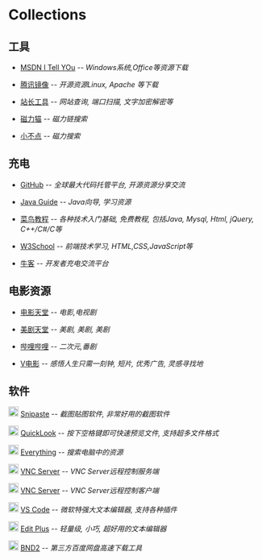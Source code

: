 # Collections

## __工具__

- [MSDN I Tell YOu](http://msdn.itellyou.cn/) -- _Windows系统,Office等资源下载_

- [腾讯镜像](https://mirrors.cloud.tencent.com) -- _开源资源Linux, Apache 等下载_

- [站长工具](http://tool.chinaz.com) -- _网站查询, 端口扫描, 文字加密解密等_

- [磁力猫](https://www.cilimao.email/) -- _磁力链搜索_

- [小不点](https://www.xiaobd.net/) -- _磁力搜索_

## __充电__

- [GitHub](https://github.com)  -- _全球最大代码托管平台, 开源资源分享交流_

- [Java Guide](https://github.com/Snailclimb/JavaGuide) -- _Java向导, 学习资源_

- [菜鸟教程](https://www.runoob.com/) -- _各种技术入门基础, 免费教程, 包括Java, Mysql, Html, jQuery, C++/C#/C等_

- [W3School](http://www.w3school.com.cn) -- _前端技术学习, HTML,CSS,JavaScript等_

- [牛客](https://www.nowcoder.com/) -- _开发者充电交流平台_

## __电影资源__

- [电影天堂](https://www.dy2018.com/) -- _电影,电视剧_

- [美剧天堂](https://www.meijutt.com/) -- _美剧, 美剧, 美剧_

- [哔哩哔哩](https://www.bilibili.com/) -- _二次元,番剧_

- [V电影](https://www.vmovier.com/) -- _感悟人生只需一刻钟, 短片, 优秀广告, 灵感寻找地_

## __软件__

<img width="20px" src='https://www.snipaste.com/img/logo.svg' > [Snipaste](https://www.snipaste.com/) -- _截图贴图软件, 非常好用的截图软件_

<img width="20px" src="https://windows-cdn.softpedia.com/screenshots/ico/QuickLook-xupefei.png" > [QuickLook](https://pooi.moe/QuickLook/) -- _按下空格键即可快速预览文件, 支持超多文件格式_

<img width="20px" src="https://www.voidtools.com/e2.png"> [Everything](https://www.voidtools.com/zh-cn/) -- _搜索电脑中的资源_

<img width="20px" src="https://static.realvnc.com/static/107093740/img/favicon.ico"> [VNC Server](https://www.realvnc.com/en/connect/download/vnc/) -- _VNC Server远程控制服务端_

<img width="20px" src="https://static.realvnc.com/static/107093740/img/favicon.ico"> [VNC Server](https://www.realvnc.com/en/connect/download/viewer/) -- _VNC Server远程控制客户端_

<img width="20px" src="https://code.visualstudio.com/favicon.ico"> [VS Code](https://code.visualstudio.com/) -- _微软特强大文本编辑器, 支持各种插件_

<img width="20px" src="https://www.editplus.com/favicon.ico"> [Edit Plus](https://www.editplus.com/) -- _轻量级, 小巧, 超好用的文本编辑器_

<img width="20px" src="https://raw.githubusercontent.com/b3log/baidu-netdisk-downloaderx/master/bnd2/react/public/logo.png"> [BND2](https://github.com/b3log/baidu-netdisk-downloaderx) -- _第三方百度网盘高速下载工具_
